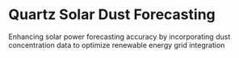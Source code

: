 # Quartz Solar Dust Forecasting
Enhancing solar power forecasting accuracy by incorporating dust concentration data to optimize renewable energy grid integration
